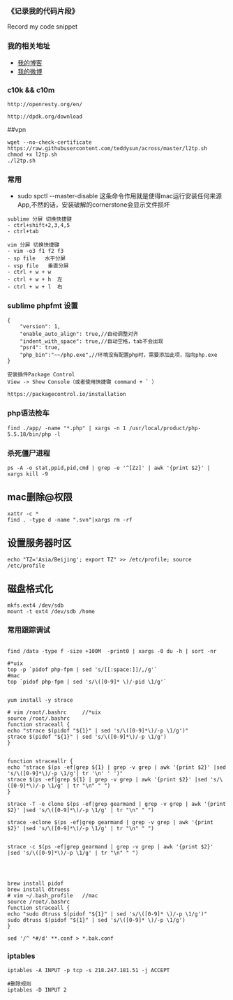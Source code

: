 ### 《记录我的代码片段》

Record my code snippet

### 我的相关地址
- [我的博客](http://midoks.cachecha.com)
- [我的微博](http://weibo.com/u/1504761980)


### c10k && c10m
```
http://openresty.org/en/

http://dpdk.org/download

```

##vpn
```
wget --no-check-certificate https://raw.githubusercontent.com/teddysun/across/master/l2tp.sh
chmod +x l2tp.sh
./l2tp.sh
```

### 常用

- sudo spctl --master-disable
这条命令作用就是使得mac运行安装任何来源App,不然的话，安装破解的cornerstone会显示文件损坏

```
sublime 分屏 切换快捷键
- ctrl+shift+2,3,4,5
- ctrl+tab

vim 分屏 切换快捷键
- vim -o3 f1 f2 f3
- sp file  	水平分屏
- vsp file   垂直分屏
- ctrl + w + w
- ctrl + w + h  左
- ctrl + w + l  右
```

### sublime phpfmt 设置
```
{
	"version": 1,
	"enable_auto_align": true,//自动调整对齐
	"indent_with_space": true,//自动空格，tab不会出现
	"psr4": true,
	"php_bin":"~~/php.exe",//环境没有配置php时，需要添加此项，指向php.exe
}

安装插件Package Control
View -> Show Console（或者使用快捷键 command + ` ）

https://packagecontrol.io/installation
```
### php语法检车

```
find ./app/ -name "*.php" | xargs -n 1 /usr/local/product/php-5.5.18/bin/php -l
```

### 杀死僵尸进程
```
ps -A -o stat,ppid,pid,cmd | grep -e '^[Zz]' | awk '{print $2}' | xargs kill -9
```

## mac删除@权限
```
xattr -c *
find . -type d -name ".svn"|xargs rm -rf
```

## 设置服务器时区
```
echo "TZ='Asia/Beijing'; export TZ" >> /etc/profile; source /etc/profile
```

## 磁盘格式化
```
mkfs.ext4 /dev/sdb
mount -t ext4 /dev/sdb /home
```


### 常用跟踪调试
```

find /data -type f -size +100M  -print0 | xargs -0 du -h | sort -nr

#*uix
top -p `pidof php-fpm | sed 's/[[:space:]]/,/g'`
#mac
top `pidof php-fpm | sed 's/\([0-9]* \)/-pid \1/g'`


yum install -y strace

# vim /root/.bashrc 	//*uix
source /root/.bashrc
function straceall {
echo "strace $(pidof "${1}" | sed 's/\([0-9]*\)/-p \1/g')"
strace $(pidof "${1}" | sed 's/\([0-9]*\)/-p \1/g')
}


function straceallr {
echo "strace $(ps -ef|grep ${1} | grep -v grep | awk '{print $2}' |sed 's/\([0-9]*\)/-p \1/g'| tr '\n' ' ')"
strace $(ps -ef|grep ${1} | grep -v grep | awk '{print $2}' |sed 's/\([0-9]*\)/-p \1/g' | tr "\n" " ")
}

strace -T -e clone $(ps -ef|grep gearmand | grep -v grep | awk '{print $2}' |sed 's/\([0-9]*\)/-p \1/g' | tr "\n" " ")

strace -eclone $(ps -ef|grep gearmand | grep -v grep | awk '{print $2}' |sed 's/\([0-9]*\)/-p \1/g' | tr "\n" " ")


strace -c $(ps -ef|grep gearmand | grep -v grep | awk '{print $2}' |sed 's/\([0-9]*\)/-p \1/g' | tr "\n" " ")


 

brew install pidof
brew install dtruess
# vim ~/.bash_profile 	//mac
source /root/.bashrc
function straceall {
echo "sudo dtruss $(pidof "${1}" | sed 's/\([0-9]* \)/-p \1/g')"
sudo dtruss $(pidof "${1}" | sed 's/\([0-9]* \)/-p \1/g')
}

sed '/^ *#/d' **.conf > *.bak.conf

```

### iptables
```
iptables -A INPUT -p tcp -s 218.247.181.51 -j ACCEPT

#删除规则
iptables -D INPUT 2 

```